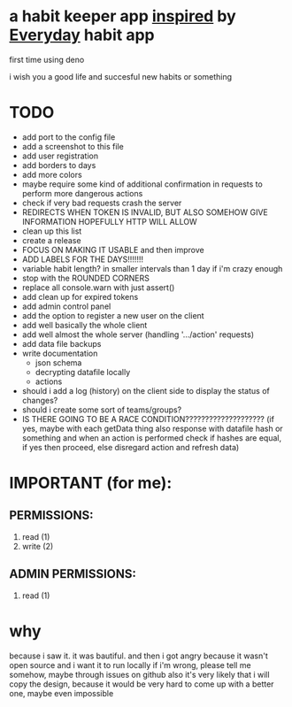 # a habit keeper app [inspired](#why) by [Everyday](https://everyday.app) habit app

first time using deno

i wish you a good life and succesful new habits or something

# TODO
- add port to the config file
- add a screenshot to this file
- add user registration
- add borders to days
- add more colors
- maybe require some kind of additional confirmation in requests to perform more dangerous actions
- check if very bad requests crash the server
- REDIRECTS WHEN TOKEN IS INVALID, BUT ALSO SOMEHOW GIVE INFORMATION HOPEFULLY HTTP WILL ALLOW
- clean up this list
- create a release
- FOCUS ON MAKING IT USABLE and then improve
- ADD LABELS FOR THE DAYS!!!!!!!
- variable habit length? in smaller intervals than 1 day if i'm crazy enough
- stop with the ROUNDED CORNERS
- replace all console.warn with just assert()
- add clean up for expired tokens
- add admin control panel
- add the option to register a new user on the client
- add well basically the whole client
- add well almost the whole server (handling '.../action' requests)
- add data file backups
- write documentation
    - json schema
    - decrypting datafile locally
    - actions
- should i add a log (history) on the client side to display the status of changes?
- should i create some sort of teams/groups?
- IS THERE GOING TO BE A RACE CONDITION???????????????????? (if yes, maybe with each getData thing also response with datafile hash or something and when an action is performed check if hashes are equal, if yes then proceed, else disregard action and refresh data)

# IMPORTANT (for me):
## PERMISSIONS:
1. read (1)
2. write (2)

## ADMIN PERMISSIONS:
1. read (1)

# why
because i saw it. it was bautiful. and then i got angry because it wasn't open source and i want it to run locally
if i'm wrong, please tell me somehow, maybe through issues on github
also it's very likely that i will copy the design, because it would be very hard to come up with a better one, maybe even impossible
